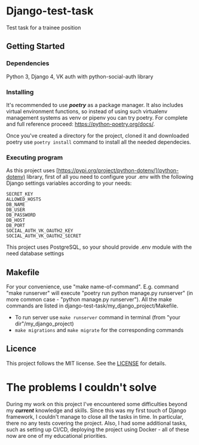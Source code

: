# Django-test-task
Test task for a trainee position

## Getting Started

### Dependencies
Python 3, Django 4, VK auth with python-social-auth library

### Installing
It's recommended to use ***poetry*** as a package manager. It also includes virtual environment functions, so instead of using such virtualenv management systems as venv or pipenv you can try poetry. For complete and full reference proceed: https://python-poetry.org/docs/.

Once you've created a directory for the project, cloned it and downloaded poetry use `poetry install` command to install all the needed dependecies.

### Executing program
As this project uses [https://pypi.org/project/python-dotenv/](python-dotenv) library, first of all you need to configure your .env with the following Django settings variables according to your needs:
```
SECRET_KEY
ALLOWED_HOSTS
DB_NAME
DB_USER
DB_PASSWORD
DB_HOST
DB_PORT
SOCIAL_AUTH_VK_OAUTH2_KEY
SOCIAL_AUTH_VK_OAUTH2_SECRET
```
This project uses PostgreSQL, so your should provide .env module with the need database settings

## Makefile
For your convenience, use "make name-of-command". E.g. command "make runserver" will execute "poetry run python manage.py runserver" (in more common case - "python manage.py runserver"). All the make commands are listed in django-test-task/my_django_project/Makefile.
* To run server use `make runserver` command in terminal (from "your dir"/my_django_project)
* `make migrations` and `make migrate` for the corresponding commands


## Licence
This project follows the MIT license. See the [LICENSE](LICENSE) for details.


# The problems I couldn't solve
During  my work on this project I've encountered some difficulties beyond my ***current*** knowledge and skills. Since this was my first touch of Django framework, I couldn't manage to close all the tasks in time. In particular, there no any tests covering the project. Also, I had some additional tasks, such as setting up CI/CD, deploying the project using Docker - all of these now are one of my educational priorities.
